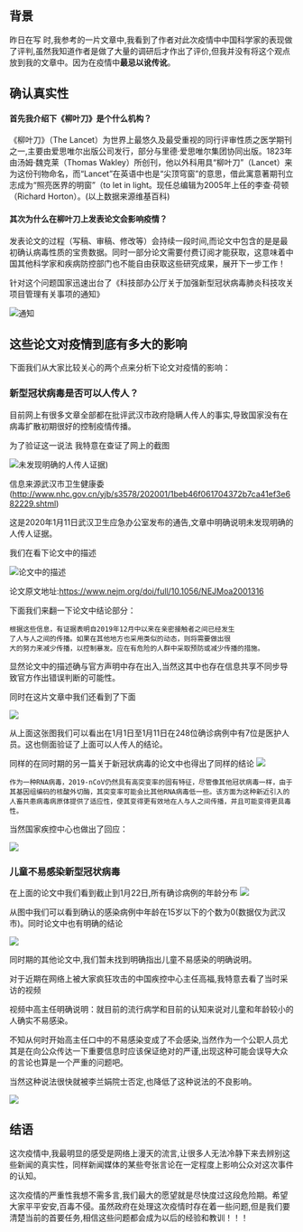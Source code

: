 
## 背景
昨日在写 时,我参考的一片文章中,我看到了作者对此次疫情中中国科学家的表现做了评判,虽然我知道作者是做了大量的调研后才作出了评价,但我并没有将这个观点放到我的文章中。因为在疫情中**最忌以讹传讹**。

## 确认真实性

#### 首先我介绍下《柳叶刀》是个什么机构？

《柳叶刀》（The Lancet）为世界上最悠久及最受重视的同行评审性质之医学期刊之一,主要由爱思唯尔出版公司发行，部分与里德·爱思唯尔集团协同出版。1823年由汤姆·魏克莱（Thomas Wakley）所创刊，他以外科用具“柳叶刀”（Lancet）来为这份刊物命名，而“Lancet”在英语中也是“尖顶穹窗”的意思，借此寓意著期刊立志成为“照亮医界的明窗”（to let in light。现任总编辑为2005年上任的李查·荷顿（Richard Horton）。(以上数据来源维基百科)

#### 其次为什么在柳叶刀上发表论文会影响疫情？

发表论文的过程（写稿、审稿、修改等）会持续一段时间,而论文中包含的是是最初确认病毒性质的宝贵数据。同时一部分论文需要付费订阅才能获取，这意味着中国其他科学家和疾病防控部门也不能自由获取这些研究成果，展开下一步工作！

针对这个问题国家迅速出台了《科技部办公厅关于加强新型冠状病毒肺炎科技攻关项目管理有关事项的通知》

![通知](https://tva1.sinaimg.cn/large/006tNbRwgy1gbfjbkjl7yj30ja12naf2.jpg)

## 这些论文对疫情到底有多大的影响

下面我们从大家比较关心的两个点来分析下论文对疫情的影响：

### 新型冠状病毒是否可以人传人？

目前网上有很多文章全部都在批评武汉市政府隐瞒人传人的事实,导致国家没有在病毒扩散初期很好的控制疫情传播。

为了验证这一说法 我特意在查证了网上的截图

![未发现明确的人传人证据](https://tva1.sinaimg.cn/large/006tNbRwgy1gbfn49grhnj31je05ywh6.jpg))

信息来源武汉市卫生健康委(http://www.nhc.gov.cn/yjb/s3578/202001/1beb46f061704372b7ca41ef3e682229.shtml)

这是2020年1月11日武汉卫生应急办公室发布的通告,文章中明确说明未发现明确的人传人证据。

我们在看下论文中的描述

![论文中的描述](https://tva1.sinaimg.cn/large/006tNbRwgy1gbfk338ee6j313s0osdmw.jpg)

论文原文地址:https://www.nejm.org/doi/full/10.1056/NEJMoa2001316

下面我们来翻一下论文中结论部分：

```
根据这些信息，有证据表明自2019年12月中以来在亲密接触者之间已经发生
了人与人之间的传播。如果在其他地方也采用类似的动态，则将需要做出很
大的努力来减少传播，以控制暴发。应在有危险的人群中采取预防或减少传播的措施。
```
显然论文中的描述确与官方声明中存在出入,当然这其中也存在信息共享不同步导致官方作出错误判断的可能性。

同时在这片文章中我们还看到了下面

![](https://tva1.sinaimg.cn/large/006tNbRwgy1gbfkbyh5quj31ae0qaqm5.jpg)

从上面这张图我们可以看出在1月1日至1月11日在248位确诊病例中有7位是医护人员。这也侧面验证了上面可以人传人的结论。

同样的在同时期的另一篇关于新冠状病毒的论文中也得出了同样的结论
![](https://tva1.sinaimg.cn/large/006tNbRwgy1gbfl0kyjtvj30x80bgacc.jpg)

```
作为一种RNA病毒，2019-nCoV仍然具有高突变率的固有特征，尽管像其他冠状病毒一样，由于其基因组编码的核酸外切酶，其突变率可能会比其他RNA病毒低一些。该方面为这种新近引入的人畜共患病毒病原体提供了适应性，使其变得更有效地在人与人之间传播，并且可能变得更具毒性。
```

当然国家疾控中心也做出了回应：

![](https://tva1.sinaimg.cn/large/006tNbRwgy1gbflxc1iy0j30xy0oith7.jpg)



### 儿童不易感染新型冠状病毒

在上面的论文中我们看到截止到1月22日,所有确诊病例的年龄分布
![](https://tva1.sinaimg.cn/large/006tNbRwgy1gbfkohp5o5j31aa0q2wxe.jpg)

从图中我们可以看到确认的感染病例中年龄在15岁以下的个数为0(数据仅为武汉市)。同时论文中也有明确的结论

![](https://tva1.sinaimg.cn/large/006tNbRwgy1gbfkrp10wyj31360iqn3r.jpg)

同时期的其他论文中,我们暂未找到明确指出儿童不易感染的明确说明。

对于近期在网络上被大家疯狂攻击的中国疾控中心主任高福,我特意去看了当时采访的视频

视频中高主任明确说明：就目前的流行病学和目前的认知来说对儿童和年龄较小的人确实不易感染。

不知从何时开始高主任口中的不易感染变成了不会感染,当然作为一个公职人员尤其是在向公众传达一下重要信息时应该保证绝对的严谨,出现这种可能会误导大众的言论也算是一个严重的问题吧。

当然这种说法很快就被李兰娟院士否定,也降低了这种说法的不良影响。

![](https://tva1.sinaimg.cn/large/006tNbRwgy1gbfmpbi06sj312k0jm7fr.jpg)


## 结语

这次疫情中,我最明显的感受是网络上漫天的流言,让很多人无法冷静下来去辨别这些新闻的真实性，同样新闻媒体的某些夸张言论在一定程度上影响公众对这次事件的认知。

这次疫情的严重性我想不需多言,我们最大的愿望就是尽快度过这段危险期。希望大家平平安安,百毒不侵。虽然政府在处理这次疫情时存在着一些问题,但是我们要清楚当前的首要任务,相信这些问题都会成为以后的经验和教训！！！








